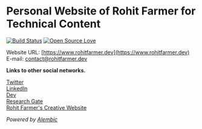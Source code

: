 # Personal Website of Rohit Farmer for Technical Content

[![Build Status](https://travis-ci.org/rohitfarmer/rohitfarmer.github.io.svg?branch=master)](https://travis-ci.org/rohitfarmer/rohitfarmer.github.io)  [![Open Source Love](https://badges.frapsoft.com/os/v1/open-source.svg?v=103)](https://github.com/ellerbrock/open-source-badges/)


Website URL: [https://www.rohitfarmer.dev](https://www.rohitfarmer.dev)  
E-mail: [contact@rohitfarmer.dev](mailto:contact@rohitfarmer.dev)  

**Links to other social networks.**

[Twitter](https://twitter.com/rohitfarmer)  
[LinkedIn](https://www.linkedin.com/in/rohitfarmer/)  
[Dev](https://dev.to/rohitfarmer)  
[Research Gate](https://www.researchgate.net/profile/Rohit_Farmer)  
[Rohit Farmer's Creative Website](https://rohitfarmer.carrd.co/)  

*Powered by [Alembic](https://github.com/daviddarnes/alembic)*